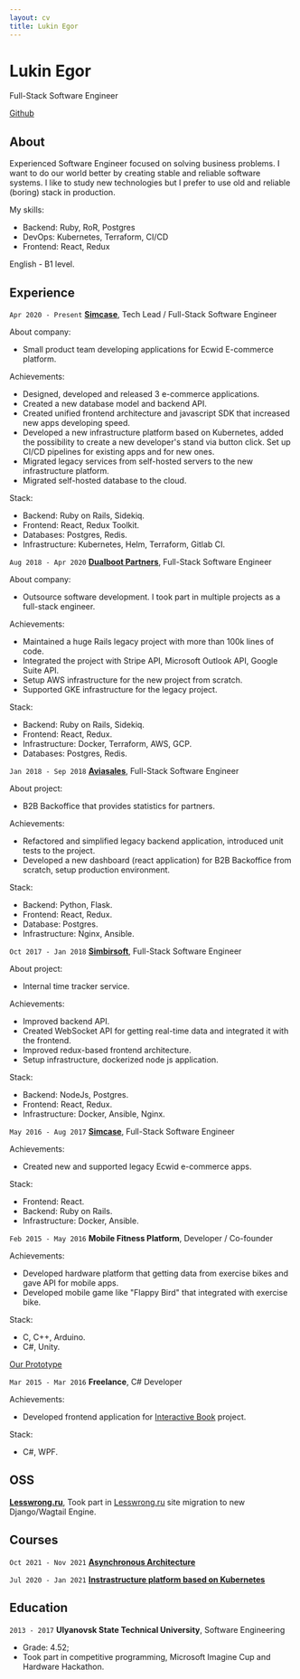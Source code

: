 ```yaml
---
layout: cv
title: Lukin Egor 
---
```

# Lukin Egor
Full-Stack Software Engineer

<div id="webaddress">
  <a href="https://github.com/LukinEgor" target="__blank">Github</a>
</div>

## About
Experienced Software Engineer focused on solving business problems. I want to do our world better by creating stable and reliable software systems. I like to study new technologies but I prefer to use old and reliable (boring) stack in production.

My skills:
- Backend: Ruby, RoR, Postgres
- DevOps: Kubernetes, Terraform, CI/CD
- Frontend: React, Redux

English - B1 level.

## Experience

`Apr 2020 - Present`
__<a href="https://simcase.tech/" target="__blank">Simcase</a>__, Tech Lead / Full-Stack Software Engineer

About company:
- Small product team developing applications for Ecwid E-commerce platform.

Achievements:
- Designed, developed and released 3 e-commerce applications.
- Created a new database model and backend API.
- Created unified frontend architecture and javascript SDK that increased new apps developing speed.
- Developed a new infrastructure platform based on Kubernetes, added the possibility to create a new developer's stand via button click. Set up CI/CD pipelines for existing apps and for new ones. 
- Migrated legacy services from self-hosted servers to the new infrastructure platform.
- Migrated self-hosted database to the cloud.

Stack:
- Backend: Ruby on Rails, Sidekiq.
- Frontend: React, Redux Toolkit.
- Databases: Postgres, Redis.
- Infrastructure: Kubernetes, Helm, Terraform, Gitlab CI.

`Aug 2018 - Apr 2020`
__<a href="https://dualboot.com/" target="__blank">Dualboot Partners</a>__, Full-Stack Software Engineer

About company:
- Outsource software development. I took part in multiple projects as a full-stack engineer.

Achievements:
- Maintained a huge Rails legacy project with more than 100k lines of code.
- Integrated the project with Stripe API, Microsoft Outlook API, Google Suite API.
- Setup AWS infrastructure for the new project from scratch.
- Supported GKE infrastructure for the legacy project.

Stack:
- Backend: Ruby on Rails, Sidekiq.
- Frontend: React, Redux.
- Infrastructure: Docker, Terraform, AWS, GCP.
- Databases: Postgres, Redis.

`Jan 2018 - Sep 2018`
__<a href="https://aviasales.com/" target="__blank">Aviasales</a>__, Full-Stack Software Engineer

About project:
- B2B Backoffice that provides statistics for partners.

Achievements:
- Refactored and simplified legacy backend application, introduced unit tests to the project.
- Developed a new dashboard (react application) for B2B Backoffice from scratch, setup production environment.

Stack:
- Backend: Python, Flask.
- Frontend: React, Redux.
- Database: Postgres.
- Infrastructure: Nginx, Ansible.

`Oct 2017 - Jan 2018`
__<a href="https://simbirsoft.com/" target="__blank">Simbirsoft</a>__, Full-Stack Software Engineer

About project:
- Internal time tracker service.

Achievements:
- Improved backend API.
- Created WebSocket API for getting real-time data and integrated it with the frontend.
- Improved redux-based frontend architecture.
- Setup infrastructure, dockerized node js application.

Stack:
- Backend: NodeJs, Postgres.
- Frontend: React, Redux.
- Infrastructure: Docker, Ansible, Nginx.

`May 2016 - Aug 2017`
__<a href="https://simcase.tech/" target="__blank">Simcase</a>__, Full-Stack Software Engineer

Achievements:
- Created new and supported legacy Ecwid e-commerce apps.

Stack:
- Frontend: React.
- Backend: Ruby on Rails.
- Infrastructure: Docker, Ansible.

`Feb 2015 - May 2016`
__Mobile Fitness Platform__, Developer / Co-founder

Achievements:
- Developed hardware platform that getting data from exercise bikes and gave API for mobile apps.
- Developed mobile game like "Flappy Bird" that integrated with exercise bike.

Stack:
- C, C++, Arduino.
- C#, Unity.

<a href="https://www.youtube.com/watch?v=tJYOnAQ17LU" target="__blank">Our Prototype</a>

`Mar 2015 - Mar 2016`
__Freelance__, C# Developer

Achievements:
- Developed frontend application for <a href="http://i-interra.ru/oborudovanie/interaktivnaya-kniga/" target="__blank">Interactive Book</a> project.

Stack:
- C#, WPF.

## OSS

__<a href="https://github.com/LukinEgor/django-site" target="__blank">Lesswrong.ru</a>__, Took part in <a href="https://lesswrong.ru" target="__blank">Lesswrong.ru</a> site migration to new Django/Wagtail Engine.


## Courses

`Oct 2021 - Nov 2021`
__<a href="https://github.com/LukinEgor/Awesome-Task-Exchange-System/blob/master/certificate.png">Asynchronous Architecture</a>__


`Jul 2020 - Jan 2021`
__<a href="https://github.com/LukinEgor/LukinEgor_platform">Instrastructure platform based on Kubernetes</a>__

## Education

`2013 - 2017`
__Ulyanovsk State Technical University__, Software Engineering

- Grade: 4.52;
- Took part in competitive programming, Microsoft Imagine Cup and Hardware Hackathon.
